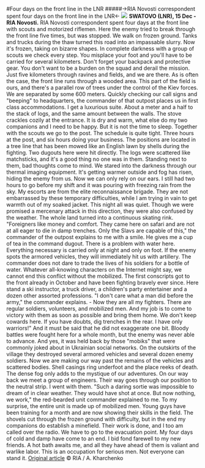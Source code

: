 #Four days on the front line in the LNR
#####->RIA Novosti correspondent spent four days on the front line in the LNR<-
![](https://cdnn21.img.ria.ru/images/07e6/0c/0f/1838916377_0:120:1280:840_1280x0_80_0_0_ea64db1ca4e67535c66c538929db3fde.jpg.webp)
**SWATOVO (LNR), 15 Dec - RIA Novosti.** RIA Novosti correspondent spent four days at the front line with scouts and motorized riflemen. Here the enemy tried to break through the front line five times, but was stopped.
We walk on frozen ground. Tanks and trucks during the thaw turned this road into an impassable slurry. Now it's frozen, taking on bizarre shapes. In complete darkness with a group of scouts we check every step. You misplace your foot and you'll have to be carried for several kilometers. Don't forget your backpack and protective gear. You don't want to be a burden on the squad and derail the mission.
Just five kilometers through ravines and fields, and we are there. As is often the case, the front line runs through a wooded area. This part of the field is ours, and there's a parallel row of trees under the control of the Kiev forces. We are separated by some 600 meters. Quickly checking our call signs and "beeping" to headquarters, the commander of that outpost places us in first class accommodations. I get a luxurious suite. About a meter and a half to the stack of logs, and the same amount between the walls. The stove crackles cozily at the entrance. It is dry and warm, what else do my two companions and I need to be happy. But it is not the time to sleep. Together with the scouts we go to the post. The schedule is quite tight. Three hours at the post, and six hours doing your business.
The positions are located in a tree line that has been mowed like an English lawn by shells during the fighting. Two dugouts here were hit directly. The logs were scattered like matchsticks, and it's a good thing no one was in them. Standing next to them, bad thoughts come to mind. We stared into the darkness through our thermal imaging equipment. It's getting warmer outside and fog has risen, hiding the enemy from us. Now we can only rely on our ears. I still had two hours to go before my shift and it was pouring with freezing rain from the sky. My escorts are from the elite reconnaissance brigade. They are not embarrassed by these temporary difficulties, while I am trying in vain to get warmth out of my soaked jacket.
This night all was quiet. Though we were promised a mercenary attack in this direction, they were also confused by the weather. The whole land turned into a continuous skating rink.
"Foreigners like money and comfort. They came here on safari and are not at all eager to die in damp trenches. Only the Slavs are capable of this," the commander of the outpost explains to me with a smile.
He gives me a cup of tea in the command dugout. There is a problem with water here. Everything necessary is carried only at night and only on foot. If the enemy spots the armored vehicles, they will immediately hit us with artillery. The commander does not dare to trade the lives of his soldiers for a bottle of water.
Whatever all-knowing characters on the Internet might say, we cannot end this conflict without the mobilized. The first conscripts got to the front already in October and have been fighting bravely ever since. Here stand a ski instructor, a truck driver, a children's party entertainer and a dozen other assorted professions.
"I don't care what a man did before the army," the commander explains. - Now they are all my fighters. There are regular soldiers, volunteers, and mobilized men. And my job is to come to victory with them as soon as possible and bring them home. We don't keep cowards here. If you have doubts, dig trenches in the rear. I have only warriors!"
And it must be said that he did not exaggerate one bit. Bloody battles were fought here for a whole month, but the enemy was never able to advance. And yes, it was held back by those "mobiks" that were commonly joked about in Ukrainian social networks. On the outskirts of the village they destroyed several armored vehicles and several dozen enemy soldiers. Now we are making our way past the remains of the vehicles and scattered bodies. Shell casings ring underfoot and the place reeks of death. The dense fog only adds to the mystique of our adventures. On our way back we meet a group of engineers. Their way goes through our position to the neutral strip. I went with them.
"Such a daring sortie was impossible to dream of in clear weather. They would have shot at once. But now nothing, we work," the red-bearded unit commander explained to me.
To my surprise, the entire unit is made up of mobilized men. Young guys have been training for a month and are now showing their skills in the field. The shovels cut through the frozen ground with difficulty, but in the end my companions do establish a minefield.
Their work is done, and I too am called over the radio. We have to go to the evacuation point. My four days of cold and damp have come to an end. I bid fond farewell to my new friends. A hot bath awaits me, and all they have ahead of them is valiant and warlike labor. This is an occupation for serious men. Not everyone can stand it.
[Original article](https://ria.ru/20221215/lnr-1838935288.html) © RIA / A. Kharchenko